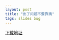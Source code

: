 ```yaml
---
layout: post
title: "出了问题不要靠猜"
tags: slides bug
---
```


[下载地址](https://speakerd.s3.amazonaws.com/presentations/e8f10b60ff1001307f5102cc722bab58/%E5%87%BA%E4%BA%86%E9%97%AE%E9%A2%98%E4%B8%8D%E8%A6%81%E9%9D%A0%E7%8C%9C.pdf)

<script async="async" class="speakerdeck-embed" data-id="e8f10b60ff1001307f5102cc722bab58" data-ratio="1.2994923857868" src="//speakerdeck.com/assets/embed.js"> </script>
